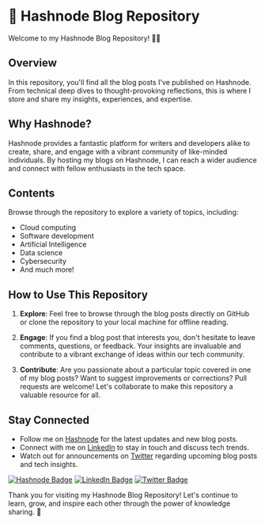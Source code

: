 # 🚀 Hashnode Blog Repository

Welcome to my Hashnode Blog Repository! 📝✨

## Overview

In this repository, you'll find all the blog posts I've published on Hashnode. From technical deep dives to thought-provoking reflections, this is where I store and share my insights, experiences, and expertise.

## Why Hashnode?

Hashnode provides a fantastic platform for writers and developers alike to create, share, and engage with a vibrant community of like-minded individuals. By hosting my blogs on Hashnode, I can reach a wider audience and connect with fellow enthusiasts in the tech space.

## Contents

Browse through the repository to explore a variety of topics, including:

- Cloud computing
- Software development
- Artificial Intelligence
- Data science
- Cybersecurity
- And much more!

## How to Use This Repository

1. **Explore**: Feel free to browse through the blog posts directly on GitHub or clone the repository to your local machine for offline reading.

2. **Engage**: If you find a blog post that interests you, don't hesitate to leave comments, questions, or feedback. Your insights are invaluable and contribute to a vibrant exchange of ideas within our tech community.

3. **Contribute**: Are you passionate about a particular topic covered in one of my blog posts? Want to suggest improvements or corrections? Pull requests are welcome! Let's collaborate to make this repository a valuable resource for all.

## Stay Connected

- Follow me on [Hashnode](https://hashnode.com/@Nehal71) for the latest updates and new blog posts.
- Connect with me on [LinkedIn](https://www.linkedin.com/in/nehal-ingole) to stay in touch and discuss tech trends.
- Watch out for announcements on [Twitter](https://twitter.com/IngoleNehal) regarding upcoming blog posts and tech insights.

[![Hashnode Badge](https://img.shields.io/badge/Hashnode-%23yourbadgecolor?style=flat-square&logo=hashnode&logoColor=white)](https://hashnode.com/@Nehal71)
[![LinkedIn Badge](https://img.shields.io/badge/LinkedIn-Connect-blue?style=flat-square&logo=linkedin)](https://www.linkedin.com/in/nehal-ingole)
[![Twitter Badge](https://img.shields.io/badge/Twitter-Follow-blue?style=flat-square&logo=twitter)](https://twitter.com/IngoleNehal)

Thank you for visiting my Hashnode Blog Repository! Let's continue to learn, grow, and inspire each other through the power of knowledge sharing. 🌟
